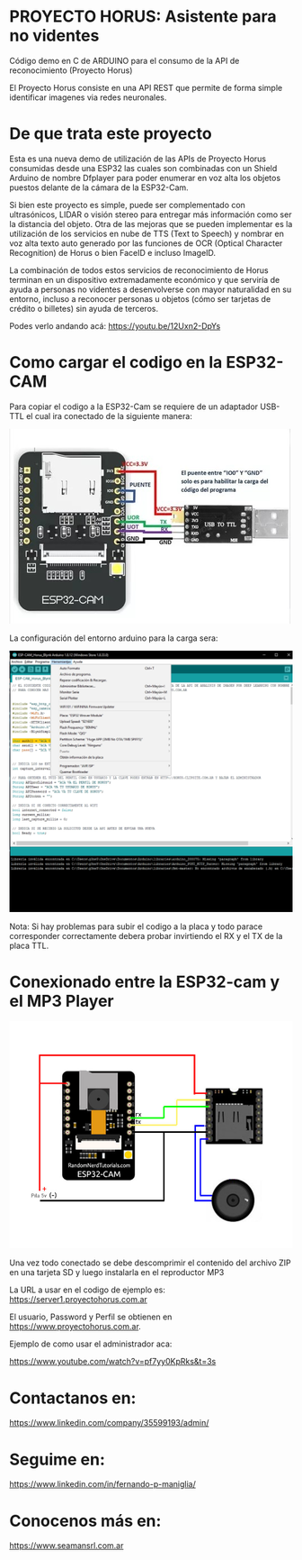# PROYECTO HORUS: Asistente para no videntes

Código demo en C de ARDUINO para el consumo de la API de reconocimiento (Proyecto Horus)

El Proyecto Horus consiste en una API REST que permite de forma simple identificar imagenes via redes neuronales.
# De que trata este proyecto

Esta es una nueva demo de utilización de las APIs de Proyecto Horus consumidas desde una ESP32 las cuales son combinadas con un Shield Arduino de nombre Dfplayer para poder enumerar en voz alta los objetos puestos delante de la cámara de la ESP32-Cam.

Si bien este proyecto es simple, puede ser complementado con ultrasónicos, LIDAR o visión stereo para entregar más información como ser la distancia del objeto. Otra de las mejoras que se pueden implementar es la utilización de los servicios en nube de TTS (Text to Speech) y nombrar en voz alta texto auto generado por las  funciones de OCR (Optical Character Recognition) de Horus o bien FaceID e incluso ImageID.

La combinación de todos estos servicios de reconocimiento de Horus terminan en un dispositivo extremadamente económico y que serviría de ayuda a personas no videntes a desenvolverse con mayor naturalidad en su entorno, incluso a reconocer personas u objetos (cómo ser tarjetas de crédito o billetes) sin ayuda de terceros.

Podes verlo andando acá:
https://youtu.be/12Uxn2-DpYs

# Como cargar el codigo en la ESP32-CAM

Para copiar el codigo a la ESP32-Cam se requiere de un adaptador USB-TTL el cual ira conectado de la siguiente manera:

![Conexion entre TTL y ESP32-Cam](Conexionado.jpg)

La configuración del entorno arduino para la carga sera:

![Configuracion en entorno Arduino](Config_Arduino.png)


Nota: Si hay problemas para subir el codigo a la placa y todo parace corresponder correctamente debera probar invirtiendo el RX y el TX de la placa TTL.


# Conexionado entre la ESP32-cam y el MP3 Player

![Esquema de conexionado entre el mp3 y la esp32](Esquema.jpg)

Una vez todo conectado se debe descomprimir el contenido del archivo ZIP en una tarjeta SD y luego instalarla en el reproductor MP3

La URL a usar en el codigo de ejemplo es:
https://server1.proyectohorus.com.ar

El usuario, Password y Perfil se obtienen en https://www.proyectohorus.com.ar.

Ejemplo de como usar el administrador aca:

https://www.youtube.com/watch?v=pf7yy0KpRks&t=3s

# Contactanos en:
https://www.linkedin.com/company/35599193/admin/

# Seguime en:
https://www.linkedin.com/in/fernando-p-maniglia/

# Conocenos más en:
https://www.seamansrl.com.ar
